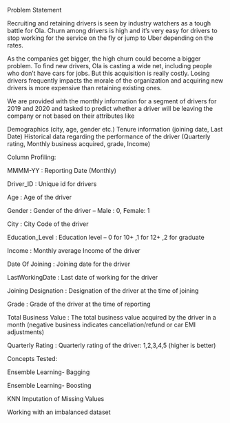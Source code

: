 Problem Statement

Recruiting and retaining drivers is seen by industry watchers as a tough battle for Ola. Churn among drivers is high and it’s very easy for drivers to stop working for the service on the fly or jump to Uber depending on the rates.

As the companies get bigger, the high churn could become a bigger problem. To find new drivers, Ola is casting a wide net, including people who don’t have cars for jobs. But this acquisition is really costly. Losing drivers frequently impacts the morale of the organization and acquiring new drivers is more expensive than retaining existing ones.

We are provided with the monthly information for a segment of drivers for 2019 and 2020 and tasked to predict whether a driver will be leaving the company or not based on their attributes like

Demographics (city, age, gender etc.)
Tenure information (joining date, Last Date)
Historical data regarding the performance of the driver (Quarterly rating, Monthly business acquired, grade, Income)

Column Profiling:

MMMM-YY : Reporting Date (Monthly) 

Driver_ID : Unique id for drivers

Age : Age of the driver

Gender : Gender of the driver – Male : 0, Female: 1

City : City Code of the driver

Education_Level : Education level – 0 for 10+ ,1 for 12+ ,2 for graduate

Income : Monthly average Income of the driver

Date Of Joining : Joining date for the driver

LastWorkingDate : Last date of working for the driver

Joining Designation : Designation of the driver at the time of joining

Grade : Grade of the driver at the time of reporting

Total Business Value : The total business value acquired by the driver in a month (negative business indicates cancellation/refund or car EMI adjustments)

Quarterly Rating : Quarterly rating of the driver: 1,2,3,4,5 (higher is better)

Concepts Tested:

Ensemble Learning- Bagging

Ensemble Learning- Boosting

KNN Imputation of Missing Values

Working with an imbalanced dataset

